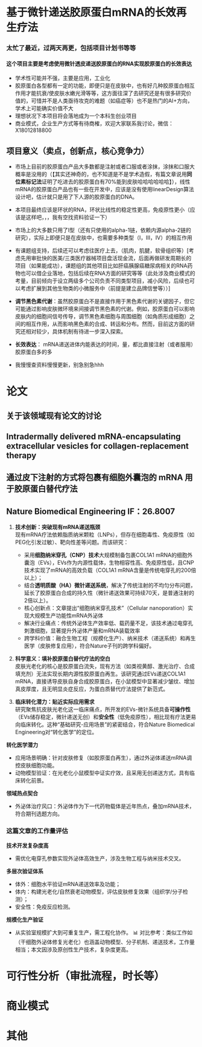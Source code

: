 # 基于微针递送胶原蛋白mRNA的长效再生疗法
### 太忙了最近，过两天再更，包括项目计划书等等

#### 这个项目主要是考虑使用微针透皮递送胶原蛋白的RNA实现胶原蛋白的长效表达
- 学术性可能并不强，主要是应用，工业化
- 胶原蛋白各型都有一定的功能，即便只是在皮肤中，也有好几种胶原蛋白相互作用才能抗衰/使皮肤水嫩光滑等等，这方面往深了去研究还是有很多研究价值的，可惜并不是人类亟待攻克的难题（如癌症等）也不是热门的AI+方向，学术上可能确实价值不大
- 理想状况下本项目将会落地成为一个本科生创业项目
- 商业模式，企业生产方式等有待商榷，欢迎大家联系我讨论，微信：X18012818800


## 项目意义（卖点，创新点，核心竞争力）
- 市场上目前的胶原蛋白产品大多数都是注射或者口服或者涂抹，涂抹和口服大概率是没用的（【其实还神奇的，也不知道是不是学术造假，有篇文章说用**同位素标记法**证明了吃进去的胶原蛋白有70%能到皮肤哈哈哈哈哈哈】），线性mRNA的胶原蛋白产品也有一些在开发中，应该是没有使用linearDesign算法设计吧，估计就只是用了下人源的胶原蛋白的DNA。
- 本项目最终应该是环状的RNA，环状比线性的稳定性更高，免疫原性更小（应该是这样吧，，，我有空找资料验证一下）
- 市场上的大多数只用了I型（还有只使用的alpha-1链，依赖内源alpha-2链的研究），实际上即便只是在皮肤中，也需要多种类型（I，III，IV）的相互作用
- 有课题组支持，后续还可以考虑往医疗上去，（肌肉，肌腱，软骨组织等）[考虑先用审批快的医美/三类医疗器械项目盘活现金流，后面再做研发周期长的项目（如果能成功），课题组的其他项目比如肝癌胰腺癌糖尿病相关的RNA药物也可以借企业落地，包括后续在RNA方面的研究等等（此处涉及商业模式的考量，目前倾向于设立两级多个公司负责不同类型项目，减小风险，后续也可以考虑扩展到其他生物类的小微服务中（前提是建立品牌信誉等））]
- **调节黑色素代谢**：虽然胶原蛋白不是直接作用于黑色素代谢的关键因子，但它可能通过影响皮肤微环境来间接调节黑色素的代谢。例如，胶原蛋白可以影响皮肤内的细胞间信号传导，调节黑色素细胞与周围细胞（如角质形成细胞）之间的相互作用，从而影响黑色素的合成、转运和分布。然而，目前这方面的研究还相对较少，具体机制有待进一步深入探索。
- **长效表达**： mRNA递送进体内能表达的时间，量，都比直接注射（或者服用）胶原蛋白多的多

- 我慢慢查资料慢慢更新，别急别急hhh

# 论文
## 关于该领域现有论文的讨论
## Intradermally delivered mRNA-encapsulating extracellular vesicles for collagen-replacement therapy
## 通过皮下注射的方式将包裹有细胞外囊泡的 mRNA 用于胶原蛋白替代疗法
## Nature Biomedical Engineering IF：26.8007

1. **技术创新：突破现有mRNA递送瓶颈**  
   现有mRNA疗法依赖脂质纳米颗粒（LNPs），但存在细胞毒性、免疫原性（如PEG化引发过敏）、靶向性差等问题。而该研究：  
   - 采用**细胞纳米穿孔（CNP）技术**大规模制备包裹COL1A1 mRNA的细胞外囊泡（EVs），EVs作为内源性载体，生物相容性高、免疫原性低，且CNP技术实现了mRNA的高效负载（COL1A1 mRNA含量是传统电穿孔的200倍以上）；  
   - 结合**透明质酸（HA）微针递送系统**，解决了传统注射的不均匀分布问题，延长了胶原蛋白合成的持久性（微针递送效果可持续70天，是普通注射的2倍以上）。
   - 核心创新点：文章提出“细胞纳米穿孔技术”（Cellular nanoporation）实现大规模生产功能性mRNA外泌体
   - 解决行业痛点：传统外泌体生产效率低、载药量不足，该技术通过电穿孔刺激细胞，显著提升外泌体产量和mRNA装载效率
   - 跨学科价值：融合生物工程（规模化生产）、纳米技术（递送系统）和再生医学（皮肤修复应用），符合Nature子刊的跨学科偏好。

2. **科学意义：填补胶原蛋白替代疗法的空白**  
   皮肤光老化的核心是胶原蛋白流失，现有方法（如类视黄醇、激光治疗、合成填充剂）无法实现长期内源性胶原蛋白再生。该研究通过EVs递送COL1A1 mRNA，直接诱导皮肤自身合成胶原蛋白，在小鼠模型中显著减少皱纹、增加真皮厚度，且无明显炎症反应，为蛋白质替代疗法提供了新范式。

3. **临床转化潜力：贴近实际应用需求**  
   研究聚焦抗皮肤光老化这一临床痛点，所开发的EVs-微针系统具备**可操作性**（EVs储存稳定，微针递送无创）和**安全性**（低免疫原性），相比现有疗法更易向临床转化。这种“基础研究-应用场景”的紧密结合，符合Nature Biomedical Engineering对“转化医学”的定位。  

**转化医学潜力**
- 应用场景明确：针对皮肤修复（如胶原蛋白再生），通过外泌体递送mRNA调控皮肤细胞功能。
- 动物模型验证：在光老化小鼠模型中证实疗效，且采用无创递送方式，具有临床转化前景。

**领域热点契合**
- 外泌体治疗风口：外泌体作为下一代药物载体是近年热点，叠加mRNA技术，符合期刊选题方向。



### 这篇文章的工作量评估

**技术开发复杂度高**
- 需优化电穿孔参数实现外泌体高效生产，涉及生物工程与纳米技术交叉。

**多层次验证体系**
- 体外：细胞水平验证mRNA递送效率及功能；
- 体内：构建光老化/自然衰老动物模型，评估皮肤修复效果（组织学/分子检测）；
- 安全性：免疫反应检测。

**规模化生产验证**
- 从实验室规模扩大到可重复生产，需工程化协作。
📊 对比参考：类似工作如（干细胞外泌体修复光老化）也涵盖动物模型、分子机制、递送技术，工作量相当；本文因涉及原创性生产技术，复杂度更高。

# 可行性分析（审批流程，时长等）

# 商业模式

# 其他

